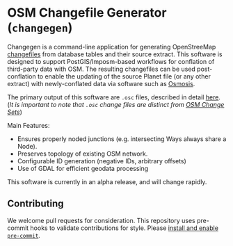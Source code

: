 # OSM Changefile Generator (`changegen`)

Changegen is a command-line application for generating OpenStreeMap [changefiles](https://wiki.openstreetmap.org/wiki/OsmChange) from database tables and their source extract. This software is designed to support PostGIS/Imposm-based workflows for conflation of third-party data with OSM. The resulting changefiles can be used post-conflation to enable the updating of the source Planet file (or any other extract) with newly-conflated data via software such as [Osmosis](https://wiki.openstreetmap.org/wiki/Osmosis).

The primary output of this software are `.osc` files, described in detail [here](https://wiki.openstreetmap.org/wiki/OsmChange). (_It is important to note that `.osc` change files are distinct from [OSM Change Sets](https://wiki.openstreetmap.org/wiki/Changeset)_)

Main Features:

- Ensures properly noded junctions (e.g. intersecting Ways always share a Node).
- Preserves topology of existing OSM network.
- Configurable ID generation (negative IDs, arbitrary offsets)
- Use of GDAL for efficient geodata processing

This software is currently in an alpha release, and will change rapidly.

## Contributing

We welcome pull requests for consideration. This repository uses pre-commit hooks to validate contributions for style. Please [install and enable `pre-commit`](https://pre-commit.com/#quick-start).
